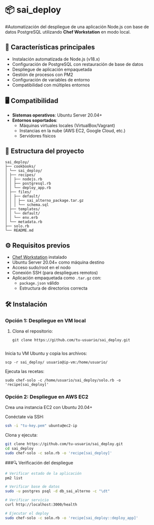 # 📦 sai_deploy

#Automatización del despliegue de una aplicación Node.js con base de datos PostgreSQL utilizando **Chef Workstation** en modo local.

## 🚀 Características principales
- Instalación automatizada de Node.js (v18.x)
- Configuración de PostgreSQL con restauración de base de datos
- Despliegue de aplicación empaquetada
- Gestión de procesos con PM2
- Configuración de variables de entorno
- Compatibilidad con múltiples entornos

## 🖥️ Compatibilidad
- **Sistemas operativos**: Ubuntu Server 20.04+
- **Entornos soportados**:
  - Máquinas virtuales locales (VirtualBox/Vagrant)
  - Instancias en la nube (AWS EC2, Google Cloud, etc.)
  - Servidores físicos

## 📁 Estructura del proyecto
```
sai_deploy/
├── cookbooks/
│ └── sai_deploy/
│ ├── recipes/
│ │ ├── nodejs.rb
│ │ ├── postgresql.rb
│ │ └── deploy_app.rb
│ ├── files/
│ │ ├── default/
│ │ │ ├── sai_alterno_package.tar.gz
│ │ │ └── schema.sql
│ ├── templates/
│ │ └── default/
│ │ └── env.erb
│ └── metadata.rb
├── solo.rb
└── README.md
```

## ⚙️ Requisitos previos
- [Chef Workstation](https://downloads.chef.io/) instalado
- Ubuntu Server 20.04+ como máquina destino
- Acceso sudo/root en el nodo
- Conexión SSH (para despliegues remotos)
- Aplicación empaquetada como `.tar.gz` con:
  - `package.json` válido
  - Estructura de directorios correcta

## 🛠️ Instalación

### Opción 1: Despliegue en VM local
1. Clona el repositorio:
   ```
   git clone https://github.com/tu-usuario/sai_deploy.git
 
Inicia tu VM Ubuntu y copia los archivos:

```
scp -r sai_deploy/ usuario@ip-vm:/home/usuario/
```
Ejecuta las recetas:

```
sudo chef-solo -c /home/usuario/sai_deploy/solo.rb -o 'recipe[sai_deploy]'
```
### Opción 2: Despliegue en AWS EC2
Crea una instancia EC2 con Ubuntu 20.04+

Conéctate via SSH:

```bash
ssh -i "tu-key.pem" ubuntu@ec2-ip
```
Clona y ejecuta:

```bash
git clone https://github.com/tu-usuario/sai_deploy.git
cd sai_deploy
sudo chef-solo -c solo.rb -o 'recipe[sai_deploy]'
```
###🔍 Verificación del despliegue
```bash
# Verificar estado de la aplicación
pm2 list

# Verificar base de datos
sudo -u postgres psql -d db_sai_alterno -c "\dt"

# Verificar servicio
curl http://localhost:3000/health

# Ejecutar el deploy
sudo chef-solo -c solo.rb -o 'recipe[sai_deploy::deploy_app]'
```
